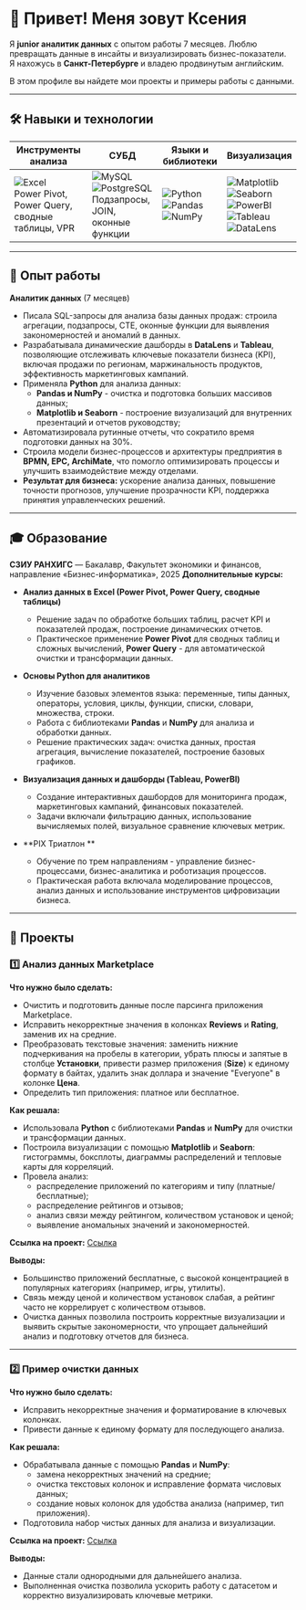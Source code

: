 # 👋 Привет! Меня зовут Ксения

Я **junior аналитик данных** с опытом работы 7 месяцев. Люблю превращать данные в инсайты и визуализировать бизнес-показатели.  
Я нахожусь в **Санкт-Петербурге** и владею продвинутым английским.  

В этом профиле вы найдете мои проекты и примеры работы с данными.  

---

## 🛠 Навыки и технологии

| Инструменты анализа | СУБД | Языки и библиотеки | Визуализация |
|--------------------|------|-----------------|-------------|
| ![Excel](https://img.shields.io/badge/Excel-217346?style=for-the-badge&logo=microsoft-excel) <br> Power Pivot, Power Query, сводные таблицы, VPR | ![MySQL](https://img.shields.io/badge/MySQL-4479A1?style=for-the-badge&logo=mysql) <br> ![PostgreSQL](https://img.shields.io/badge/PostgreSQL-316192?style=for-the-badge&logo=postgresql) <br> Подзапросы, JOIN, оконные функции | ![Python](https://img.shields.io/badge/Python-3776AB?style=for-the-badge&logo=python) <br> ![Pandas](https://img.shields.io/badge/Pandas-150458?style=for-the-badge&logo=pandas) <br> ![NumPy](https://img.shields.io/badge/NumPy-013243?style=for-the-badge&logo=numpy) | ![Matplotlib](https://img.shields.io/badge/Matplotlib-F58025?style=for-the-badge&logo=matplotlib) <br> ![Seaborn](https://img.shields.io/badge/Seaborn-4C72B0?style=for-the-badge) <br> ![PowerBI](https://img.shields.io/badge/PowerBI-F2C811?style=for-the-badge&logo=power-bi) <br> ![Tableau](https://img.shields.io/badge/Tableau-E97627?style=for-the-badge&logo=tableau) <br> ![DataLens](https://img.shields.io/badge/DataLens-1F77B4?style=for-the-badge) |

---

## 💼 Опыт работы

**Аналитик данных** (7 месяцев)   
- Писала SQL-запросы для анализа базы данных продаж: строила агрегации, подзапросы, CTE, оконные функции для выявления закономерностей и аномалий в данных.  
- Разрабатывала динамические дашборды в **DataLens** и **Tableau**, позволяющие отслеживать ключевые показатели бизнеса (KPI), включая продажи по регионам, маржинальность продуктов, эффективность маркетинговых кампаний.  
- Применяла **Python** для анализа данных:  
  - **Pandas и NumPy** - очистка и подготовка больших массивов данных;  
  - **Matplotlib и Seaborn** - построение визуализаций для внутренних презентаций и отчетов руководству;  
- Автоматизировала рутинные отчеты, что сократило время подготовки данных на 30%.  
- Строила модели бизнес-процессов и архитектуры предприятия в **BPMN, EPC, ArchiMate**, что помогло оптимизировать процессы и улучшить взаимодействие между отделами.  
- **Результат для бизнеса:** ускорение анализа данных, повышение точности прогнозов, улучшение прозрачности KPI, поддержка принятия управленческих решений.

---

## 🎓 Образование

**СЗИУ РАНХИГС** — Бакалавр, Факультет экономики и финансов, направление «Бизнес-информатика», 2025
**Дополнительные курсы:**  
- **Анализ данных в Excel (Power Pivot, Power Query, сводные таблицы)**  
  - Решение задач по обработке больших таблиц, расчет KPI и показателей продаж, построение динамических отчетов.  
  - Практическое применение **Power Pivot** для сводных таблиц и сложных вычислений, **Power Query** - для автоматической очистки и трансформации данных.  

- **Основы Python для аналитиков**  
  - Изучение базовых элементов языка: переменные, типы данных, операторы, условия, циклы, функции, списки, словари, множества, строки.  
  - Работа с библиотеками **Pandas** и **NumPy** для анализа и обработки данных.  
  - Решение практических задач: очистка данных, простая агрегация, вычисление показателей, построение базовых графиков.  

- **Визуализация данных и дашборды (Tableau, PowerBI)**  
  - Создание интерактивных дашбордов для мониторинга продаж, маркетинговых кампаний, финансовых показателей.  
  - Задачи включали фильтрацию данных, использование вычисляемых полей, визуальное сравнение ключевых метрик.  

- **PIX Триатлон **  
  - Обучение по трем направлениям - управление бизнес-процессами, бизнес-аналитика и роботизация процессов.  
  - Практическая работа включала моделирование процессов, анализ данных и использование инструментов цифровизации бизнеса.  
---

## 📂 Проекты

### 1️⃣ Анализ данных Marketplace  
**Что нужно было сделать:**  
- Очистить и подготовить данные после парсинга приложения Marketplace.  
- Исправить некорректные значения в колонках **Reviews** и **Rating**, заменив их на средние.  
- Преобразовать текстовые значения: заменить нижние подчеркивания на пробелы в категории, убрать плюсы и запятые в столбце **Установки**, привести размер приложения (**Size**) к единому формату в байтах, удалить знак доллара и значение "Everyone" в колонке **Цена**.  
- Определить тип приложения: платное или бесплатное.  

**Как решала:**  
- Использовала **Python** с библиотеками **Pandas** и **NumPy** для очистки и трансформации данных.  
- Построила визуализации с помощью **Matplotlib** и **Seaborn**: гистограммы, боксплоты, диаграммы распределений и тепловые карты для корреляций.  
- Провела анализ:  
  - распределение приложений по категориям и типу (платные/бесплатные);  
  - распределение рейтингов и отзывов;  
  - анализ связи между рейтингом, количеством установок и ценой;  
  - выявление аномальных значений и закономерностей.  

**Ссылка на проект:** [Ссылка](https://github.com/kkrund/Analytics/blob/8569c53594952c92fd129679d450d12e20de07e3/%D0%90%D0%BD%D0%B0%D0%BB%D0%B8%D0%B7%20%D0%B4%D0%B0%D0%BD%D0%BD%D1%8B%D1%85%20%D0%BC%D0%B0%D1%80%D0%BA%D0%B5%D1%82%D0%BF%D0%BB%D0%B5%D0%B9%D1%81%D0%B0.ipynb)  

**Выводы:**  
- Большинство приложений бесплатные, с высокой концентрацией в популярных категориях (например, игры, утилиты).  
- Связь между ценой и количеством установок слабая, а рейтинг часто не коррелирует с количеством отзывов.  
- Очистка данных позволила построить корректные визуализации и выявить скрытые закономерности, что упрощает дальнейший анализ и подготовку отчетов для бизнеса.  

---

### 2️⃣ Пример очистки данных  
**Что нужно было сделать:**  
- Исправить некорректные значения и форматирование в ключевых колонках.  
- Привести данные к единому формату для последующего анализа.  

**Как решала:**  
- Обрабатывала данные с помощью **Pandas** и **NumPy**:  
  - замена некорректных значений на средние;  
  - очистка текстовых колонок и исправление формата числовых данных;  
  - создание новых колонок для удобства анализа (например, тип приложения).  
- Подготовила набор чистых данных для анализа и визуализации.  

**Ссылка на проект:** [Ссылка](https://github.com/kkrund/Analytics/blob/8569c53594952c92fd129679d450d12e20de07e3/%D0%9E%D1%87%D0%B8%D1%81%D1%82%D0%BA%D0%B0%20%D0%B4%D0%B0%D0%BD%D0%BD%D1%8B%D1%85.ipynb)  

**Выводы:**  
- Данные стали однородными для дальнейшего анализа.  
- Выполненная очистка позволила ускорить работу с датасетом и корректно визуализировать ключевые метрики.


